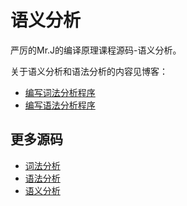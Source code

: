 # 语义分析

严厉的Mr.J的编译原理课程源码-语义分析。

关于语义分析和语法分析的内容见博客：
- [编写词法分析程序](http://jundong.coding.me/2015/05/12/Lexical%20analysis/)
- [编写语法分析程序](http://jundong.coding.me/2015/06/12/Syntactic%20analysis/)

## 更多源码
- [词法分析](https://github.com/lijundong/Lexical-analysis)
- [语法分析](https://github.com/lijundong/Syntax-analysis)
- [语义分析](https://github.com/lijundong/Semantic-analysis)


